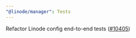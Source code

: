 ```yaml
---
"@linode/manager": Tests
---
```


Refactor Linode config end-to-end tests ([#10405](https://github.com/linode/manager/pull/10405))
